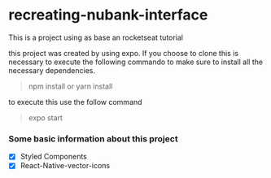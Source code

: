 # recreating-nubank-interface
This is a project using as base an rocketseat tutorial

this project was created by using expo. If you choose to clone this is necessary to execute the following commando to make sure to install all the necessary dependencies.
> npm install or yarn install

to execute this use the follow command
> expo start


### Some basic information about this project
- [x] Styled Components
- [x] React-Native-vector-icons
